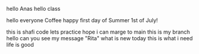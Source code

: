 hello Anas
hello class

hello everyone
Coffee 
happy first day of Summer
1st of July!

this is shafi code
lets practice 
hope i can marge to main
this is my branch
hello can you see my message "Rita"
what is new today
this is what i need
life is good
